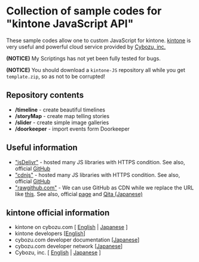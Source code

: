 # Collection of sample codes for "kintone JavaScript API"

These sample codes allow one to custom JavaScript for kintone. [kintone](https://kintone.cybozu.com/us/ "English page") is very useful and powerful cloud service provided by [Cybozu, inc.](https://kintone.cybozu.com/us/company.html "Cybozu, inc.")

**(NOTICE)** My Scriptings has not yet been fully tested for bugs.

**(NOTICE)** You should download a `kintone-JS` repository all while you get `template.zip`, so as not to be corrupted!

## Repository contents
* **/timeline** - create beautiful timelines
* **/storyMap** - create map telling stories
* **/slider** - create simple image galleries
* **/doorkeeper** - import events form Doorkeeper

## Useful information
* ["jsDelivr"](http://www.jsdelivr.com/ "jsDelivr") - hosted many JS libraries with HTTPS condition.  See also, official [GitHub](https://github.com/jsdelivr/jsdelivr)
* ["cdnjs"](http://cdnjs.com/ "cdnjs") - hosted many JS libraries with HTTPS condition. See also, official [GitHub](https://github.com/cdnjs/cdnjs)
* ["rawgithub.com"](http://rawgithub.com/ "rawgithub") - We can use GitHub as CDN while we replace the URL like [this](http://rawgithub.com/). See also, official [page](http://rawgithub.com/) and [Qita (Japanese)](http://qiita.com/futoase/items/39cb4b7d704b1e53e7f6)

## kintone official information

* kintone on cybozu.com [ [English](https://kintone.cybozu.com/us/ "English page") | [Japanese](https://kintone.cybozu.com/jp/ "Japanese page") ]
* kintone developers [[English](http://developers.kintone.com/ "English page")]
* cybozu.com developer documentation [[Japanese](https://developers.cybozu.com/ja/ "Japanese page")]
* cybozu.com developer network [[Japanese](https://cybozudev.zendesk.com/hc/ja/ "Japanese page")]
* Cybozu, inc. [ [English](https://kintone.cybozu.com/us/company.html "English page") | [Japanese](http://cybozu.co.jp/ "Japanese page") ]